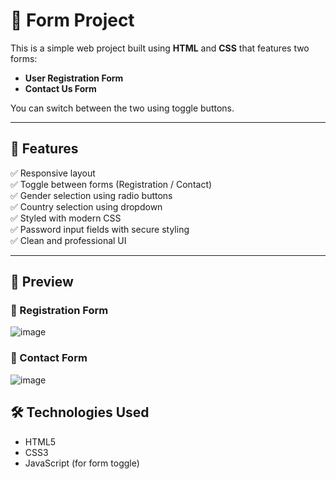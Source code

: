 # 📝 Form Project

This is a simple web project built using **HTML** and **CSS** that features two forms:

- **User Registration Form**
- **Contact Us Form**

You can switch between the two using toggle buttons.

---

## 🚀 Features

✅ Responsive layout  
✅ Toggle between forms (Registration / Contact)  
✅ Gender selection using radio buttons  
✅ Country selection using dropdown  
✅ Styled with modern CSS  
✅ Password input fields with secure styling  
✅ Clean and professional UI

---

## 📸 Preview

### 📝 Registration Form

![image](https://github.com/user-attachments/assets/51775935-c840-44d3-9746-49184d9f4013)

### 📩 Contact Form

![image](https://github.com/user-attachments/assets/b23c3b44-05e9-449d-87c5-5c503965ce20)


## 🛠️ Technologies Used

- HTML5  
- CSS3  
- JavaScript (for form toggle)



